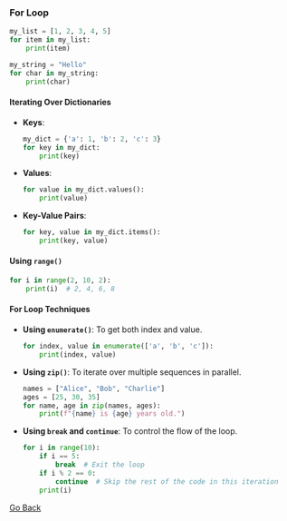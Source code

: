 ### For Loop

```python
my_list = [1, 2, 3, 4, 5]
for item in my_list:
    print(item)

my_string = "Hello"
for char in my_string:
    print(char)
```

#### Iterating Over Dictionaries

- **Keys**:

  ```python
  my_dict = {'a': 1, 'b': 2, 'c': 3}
  for key in my_dict:
      print(key)
  ```

- **Values**:

  ```python
  for value in my_dict.values():
      print(value)
  ```

- **Key-Value Pairs**:
  ```python
  for key, value in my_dict.items():
      print(key, value)
  ```

#### Using `range()`

```python
for i in range(2, 10, 2):
    print(i)  # 2, 4, 6, 8
```

#### For Loop Techniques

- **Using `enumerate()`**: To get both index and value.

  ```python
  for index, value in enumerate(['a', 'b', 'c']):
      print(index, value)
  ```

- **Using `zip()`**: To iterate over multiple sequences in parallel.

  ```python
  names = ["Alice", "Bob", "Charlie"]
  ages = [25, 30, 35]
  for name, age in zip(names, ages):
      print(f"{name} is {age} years old.")
  ```

- **Using `break` and `continue`**: To control the flow of the loop.

  ```python
  for i in range(10):
      if i == 5:
          break  # Exit the loop
      if i % 2 == 0:
          continue  # Skip the rest of the code in this iteration
      print(i)
  ```

[Go Back](javascript:history.go(-1))